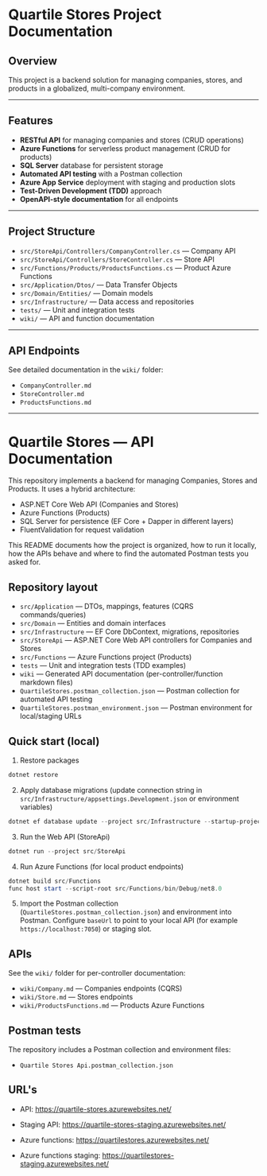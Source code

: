 # Quartile Stores Project Documentation

## Overview
This project is a backend solution for managing companies, stores, and products in a globalized, multi-company environment. 

---

## Features
- **RESTful API** for managing companies and stores (CRUD operations)
- **Azure Functions** for serverless product management (CRUD for products)
- **SQL Server** database for persistent storage
- **Automated API testing** with a Postman collection
- **Azure App Service** deployment with staging and production slots
- **Test-Driven Development (TDD)** approach
- **OpenAPI-style documentation** for all endpoints

---

## Project Structure
- `src/StoreApi/Controllers/CompanyController.cs` — Company API
- `src/StoreApi/Controllers/StoreController.cs` — Store API
- `src/Functions/Products/ProductsFunctions.cs` — Product Azure Functions
- `src/Application/Dtos/` — Data Transfer Objects
- `src/Domain/Entities/` — Domain models
- `src/Infrastructure/` — Data access and repositories
- `tests/` — Unit and integration tests
- `wiki/` — API and function documentation

---

## API Endpoints
See detailed documentation in the `wiki/` folder:
- `CompanyController.md`
- `StoreController.md`
- `ProductsFunctions.md`

---

# Quartile Stores — API Documentation

This repository implements a backend for managing Companies, Stores and Products. It uses a hybrid architecture:

- ASP.NET Core Web API (Companies and Stores)
- Azure Functions (Products)
- SQL Server for persistence (EF Core + Dapper in different layers)
- FluentValidation for request validation

This README documents how the project is organized, how to run it locally, how the APIs behave and where to find the automated Postman tests you asked for.

## Repository layout

- `src/Application` — DTOs, mappings, features (CQRS commands/queries)
- `src/Domain` — Entities and domain interfaces
- `src/Infrastructure` — EF Core DbContext, migrations, repositories
- `src/StoreApi` — ASP.NET Core Web API controllers for Companies and Stores
- `src/Functions` — Azure Functions project (Products)
- `tests` — Unit and integration tests (TDD examples)
- `wiki` — Generated API documentation (per-controller/function markdown files)
- `QuartileStores.postman_collection.json` — Postman collection for automated API testing
- `QuartileStores.postman_environment.json` — Postman environment for local/staging URLs

## Quick start (local)

1. Restore packages

```powershell
dotnet restore
```

2. Apply database migrations (update connection string in `src/Infrastructure/appsettings.Development.json` or environment variables)

```powershell
dotnet ef database update --project src/Infrastructure --startup-project src/StoreApi
```

3. Run the Web API (StoreApi)

```powershell
dotnet run --project src/StoreApi
```

4. Run Azure Functions (for local product endpoints)

```powershell
dotnet build src/Functions
func host start --script-root src/Functions/bin/Debug/net8.0
```

5. Import the Postman collection (`QuartileStores.postman_collection.json`) and environment into Postman. Configure `baseUrl` to point to your local API (for example `https://localhost:7050`) or staging slot.

## APIs

See the `wiki/` folder for per-controller documentation:

- `wiki/Company.md` — Companies endpoints (CQRS)
- `wiki/Store.md` — Stores endpoints
- `wiki/ProductsFunctions.md` — Products Azure Functions

## Postman tests

The repository includes a Postman collection and environment files:

- `Quartile Stores Api.postman_collection.json`

## URL's

- API: https://quartile-stores.azurewebsites.net/
- Staging API: https://quartile-stores-staging.azurewebsites.net/

- Azure functions: https://quartilestores.azurewebsites.net/
- Azure functions staging: https://quartilestores-staging.azurewebsites.net/